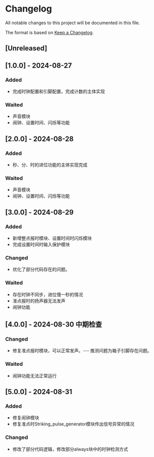 # Changelog

All notable changes to this project will be documented in this file.

The format is based on [Keep a Changelog](https://keepachangelog.com/en/1.0.0/).

## [Unreleased]

## [1.0.0] - 2024-08-27

### Added

- 完成时钟配置和引脚配置，完成计数的主体实现

### Waited

- 声音模块
- 闹钟、设置时间、闪烁等功能

## [2.0.0] - 2024-08-28

### Added

- 秒、分、时的进位功能的主体实现完成

### Waited

- 声音模块
- 闹钟、设置时间、闪烁等功能

## [3.0.0] - 2024-08-29

### Added

- 新增整点报时模块、设置时间时闪烁模块
- 完成设置时间时输入保护模块

### Changed

- 优化了部分代码存在的问题。

### Waited

- 存在时钟不同步，进位慢一秒的情况
- 准点报时的扬声器无法发声
- 闹钟功能

## [4.0.0] - 2024-08-30 中期检查

### Changed

- 修复准点报时模块，可以正常发声。--- 推测问题为箱子引脚存在问题。

### Waited

- 闹钟功能无法正常运行

## [5.0.0] - 2024-08-31

### Added

- 修复闹钟模块
- 修复准点时Striking_pulse_generator模块传出信号异常的情况

### Changed

- 修改了部分代码逻辑，修改部分always块中的时钟检测方式
